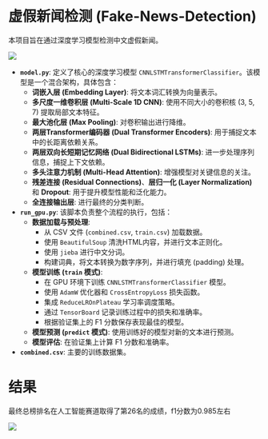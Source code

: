 # 虚假新闻检测 (Fake-News-Detection)

本项目旨在通过深度学习模型检测中文虚假新闻。

![](E:\git项目\Fake-News-Detection\images\dection.png)

*   **`model.py`**: 定义了核心的深度学习模型 `CNNLSTMTransformerClassifier`。该模型是一个混合架构，具体包含：
    *   **词嵌入层 (Embedding Layer)**: 将文本词汇转换为向量表示。
    *   **多尺度一维卷积层 (Multi-Scale 1D CNN)**: 使用不同大小的卷积核 (3, 5, 7) 提取局部文本特征。
    *   **最大池化层 (Max Pooling)**: 对卷积输出进行降维。
    *   **两层Transformer编码器 (Dual Transformer Encoders)**: 用于捕捉文本中的长距离依赖关系。
    *   **两层双向长短期记忆网络 (Dual Bidirectional LSTMs)**: 进一步处理序列信息，捕捉上下文依赖。
    *   **多头注意力机制 (Multi-Head Attention)**: 增强模型对关键信息的关注。
    *   **残差连接 (Residual Connections)**、**层归一化 (Layer Normalization)** 和 **Dropout**: 用于提升模型性能和泛化能力。
    *   **全连接输出层**: 进行最终的分类判断。
*   **`run_gpu.py`**: 该脚本负责整个流程的执行，包括：
    *   **数据加载与预处理**:
        *   从 CSV 文件 (`combined.csv`, `train.csv`) 加载数据。
        *   使用 `BeautifulSoup` 清洗HTML内容，并进行文本正则化。
        *   使用 `jieba` 进行中文分词。
        *   构建词典，将文本转换为数字序列，并进行填充 (padding) 处理。
    *   **模型训练 (`train` 模式)**:
        *   在 GPU 环境下训练 `CNNLSTMTransformerClassifier` 模型。
        *   使用 `AdamW` 优化器和 `CrossEntropyLoss` 损失函数。
        *   集成 `ReduceLROnPlateau` 学习率调度策略。
        *   通过 `TensorBoard` 记录训练过程中的损失和准确率。
        *   根据验证集上的 F1 分数保存表现最佳的模型。
    *   **模型预测 (`predict` 模式)**: 使用训练好的模型对新的文本进行预测。
    *   **模型评估**: 在验证集上计算 F1 分数和准确率。
*   **`combined.csv`**: 主要的训练数据集。

# 结果

最终总榜排名在人工智能赛道取得了第26名的成绩，f1分数为0.985左右

![](E:\git项目\Fake-News-Detection\images\result.png)



